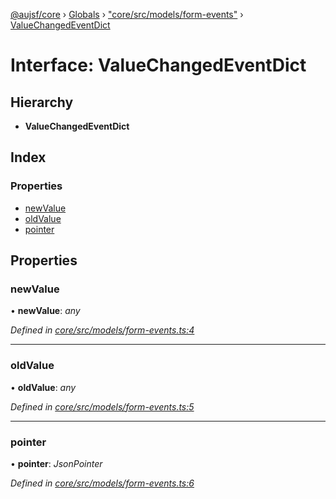[@aujsf/core](../README.md) › [Globals](../globals.md) › ["core/src/models/form-events"](../modules/_core_src_models_form_events_.md) › [ValueChangedEventDict](_core_src_models_form_events_.valuechangedeventdict.md)

# Interface: ValueChangedEventDict

## Hierarchy

* **ValueChangedEventDict**

## Index

### Properties

* [newValue](_core_src_models_form_events_.valuechangedeventdict.md#newvalue)
* [oldValue](_core_src_models_form_events_.valuechangedeventdict.md#oldvalue)
* [pointer](_core_src_models_form_events_.valuechangedeventdict.md#pointer)

## Properties

###  newValue

• **newValue**: *any*

*Defined in [core/src/models/form-events.ts:4](https://github.com/jbockle/au-jsonschema-form/blob/master/packages/core/src/models/form-events.ts#L4)*

___

###  oldValue

• **oldValue**: *any*

*Defined in [core/src/models/form-events.ts:5](https://github.com/jbockle/au-jsonschema-form/blob/master/packages/core/src/models/form-events.ts#L5)*

___

###  pointer

• **pointer**: *JsonPointer*

*Defined in [core/src/models/form-events.ts:6](https://github.com/jbockle/au-jsonschema-form/blob/master/packages/core/src/models/form-events.ts#L6)*
